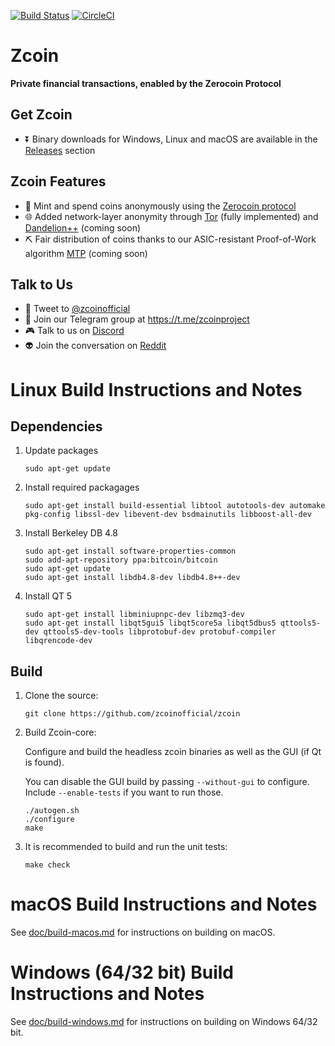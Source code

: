 [![Build Status](https://travis-ci.com/zcoinofficial/zcoin.svg?branch=CI)](https://travis-ci.com/zcoinofficial/zcoin)
[![CircleCI](https://circleci.com/gh/zcoinofficial/zcoin/tree/CI.svg?style=svg)](https://circleci.com/gh/zcoinofficial/zcoin/tree/CI)

# Zcoin

**Private financial transactions,
enabled by the Zerocoin Protocol**

## Get Zcoin
* :arrow_double_down: Binary downloads for Windows, Linux and macOS are available in the [Releases](https://github.com/zcoinofficial/zcoin/releases) section 

## Zcoin Features
* :bust_in_silhouette: Mint and spend coins anonymously using the [Zerocoin protocol](https://zcoin.io/wp-content/uploads/2016/11/zerocoinwhitepaper.pdf)
* :globe_with_meridians: Added network-layer anonymity through [Tor](https://www.torproject.org) (fully implemented) and [Dandelion++](https://arxiv.org/pdf/1805.11060.pdf) (coming soon)
* :pick: Fair distribution of coins thanks to our ASIC-resistant Proof-of-Work algorithm [MTP](https://zcoin.io/wp-content/uploads/2018/02/mtpv12.pdf) (coming soon)

## Talk to Us 
* :baby_chick: Tweet to [@zcoinofficial](https://twitter.com/zcoinofficial)
* :speech_balloon: Join our Telegram group at https://t.me/zcoinproject
* :video_game: Talk to us on [Discord](https://discordapp.com/invite/4FjnQ2q)
* :alien: Join the conversation on [Reddit](https://www.reddit.com/r/zcoin/)


Linux Build Instructions and Notes
==================================

Dependencies
----------------------
1.  Update packages

        sudo apt-get update

2.  Install required packagages

        sudo apt-get install build-essential libtool autotools-dev automake pkg-config libssl-dev libevent-dev bsdmainutils libboost-all-dev

3.  Install Berkeley DB 4.8

        sudo apt-get install software-properties-common
        sudo add-apt-repository ppa:bitcoin/bitcoin
        sudo apt-get update
        sudo apt-get install libdb4.8-dev libdb4.8++-dev

4.  Install QT 5

        sudo apt-get install libminiupnpc-dev libzmq3-dev
        sudo apt-get install libqt5gui5 libqt5core5a libqt5dbus5 qttools5-dev qttools5-dev-tools libprotobuf-dev protobuf-compiler libqrencode-dev

Build
----------------------
1.  Clone the source:

        git clone https://github.com/zcoinofficial/zcoin

2.  Build Zcoin-core:

    Configure and build the headless zcoin binaries as well as the GUI (if Qt is found).

    You can disable the GUI build by passing `--without-gui` to configure. Include `--enable-tests` if you want to run those.
        
        ./autogen.sh
        ./configure
        make

3.  It is recommended to build and run the unit tests:

        make check


macOS Build Instructions and Notes
=====================================
See [doc/build-macos.md](doc/build-macos.md) for instructions on building on macOS.



Windows (64/32 bit) Build Instructions and Notes
=====================================
See [doc/build-windows.md](doc/build-windows.md) for instructions on building on Windows 64/32 bit.

